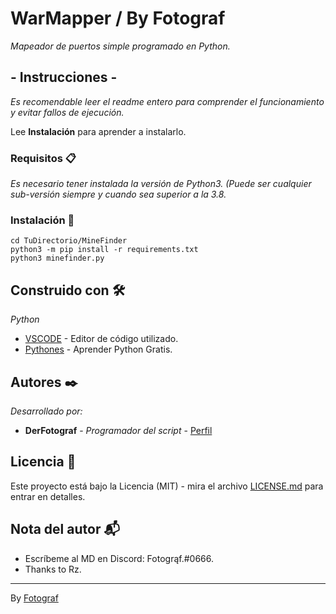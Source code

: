 # WarMapper / By Fotograf

_Mapeador de puertos simple programado en Python._

## - Instrucciones -

_Es recomendable leer el readme entero para comprender el funcionamiento y evitar fallos de ejecución._

Lee **Instalación** para aprender a instalarlo.


### Requisitos 📋

_Es necesario tener instalada la versión de Python3. (Puede ser cualquier sub-versión siempre y cuando sea superior a la 3.8._


### Instalación 🔧

    cd TuDirectorio/MineFinder
    python3 -m pip install -r requirements.txt
    python3 minefinder.py

## Construido con 🛠️

_Python_

* [VSCODE](https://code.visualstudio.com/) - Editor de código utilizado.
* [Pythones](https://pythones.net/) - Aprender Python Gratis.

## Autores ✒️

_Desarrollado por:_

* **DerFotograf** - *Programador del script* - [Perfil](https://github.com/DerFotograf)

## Licencia 📄

Este proyecto está bajo la Licencia (MIT) - mira el archivo [LICENSE.md](LICENSE.md) para entrar en detalles.

## Nota del autor 📬

* Escríbeme al MD en Discord: Fotogrąf.#0666. 
* Thanks to Rz.

---
By [Fotograf](https://github.com/DerFotograf)
